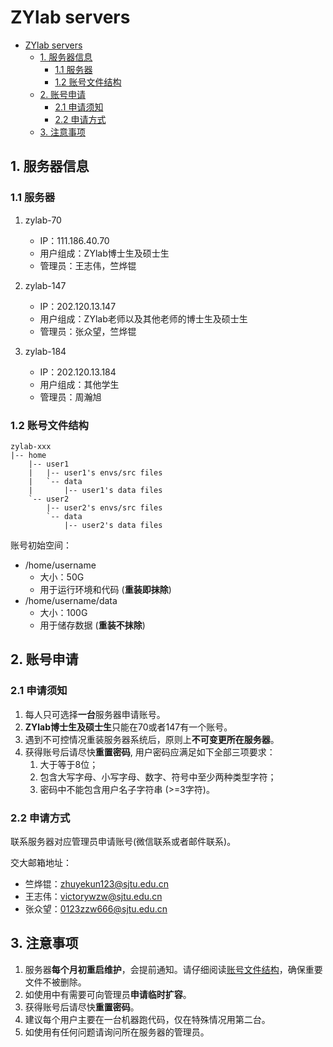 # ZYlab servers
<!-- TOC -->

- [ZYlab servers](#zylab-servers)
  - [1. 服务器信息](#1-服务器信息)
    - [1.1 服务器](#11-服务器)
    - [1.2 账号文件结构](#12-账号文件结构)
  - [2. 账号申请](#2-账号申请)
    - [2.1 申请须知](#21-申请须知)
    - [2.2 申请方式](#22-申请方式)
  - [3. 注意事项](#3-注意事项)

<!-- /TOC -->
## 1. 服务器信息

### 1.1 服务器

1. zylab-70
    - IP：111.186.40.70
    - 用户组成：ZYlab博士生及硕士生
    - 管理员：王志伟，竺烨锟

2. zylab-147
    - IP：202.120.13.147
    - 用户组成：ZYlab老师以及其他老师的博士生及硕士生
    - 管理员：张众望，竺烨锟

3. zylab-184
    - IP：202.120.13.184
    - 用户组成：其他学生
    - 管理员：周瀚旭

<!-- 4. zylab-3090
    - IP：111.186.40.79
    - 用户组成：ZYlab博士(含已直博本科生)
    - 管理员：马征老师 -->

### 1.2 账号文件结构

```
zylab-xxx
|-- home
    |-- user1
    |   |-- user1's envs/src files
    |   `-- data
    |       |-- user1's data files
    `-- user2
        |-- user2's envs/src files
        `-- data
            |-- user2's data files
```

账号初始空间：     
  - /home/username
    - 大小：50G
    - 用于运行环境和代码 (**重装即抹除**)
  - /home/username/data
    - 大小：100G
    - 用于储存数据 (**重装不抹除**)


## 2. 账号申请

### 2.1 申请须知

1. 每人只可选择**一台**服务器申请账号。
2. **ZYlab博士生及硕士生**只能在70或者147有一个账号。
3. 遇到不可控情况重装服务器系统后，原则上**不可变更所在服务器**。
4. 获得账号后请尽快**重置密码**, 用户密码应满足如下全部三项要求：
    1. 大于等于8位；
    2. 包含大写字母、小写字母、数字、符号中至少两种类型字符；
    3. 密码中不能包含用户名子字符串 (>=3字符)。

### 2.2 申请方式

联系服务器对应管理员申请账号(微信联系或者邮件联系)。

交大邮箱地址：
- 竺烨锟：zhuyekun123@sjtu.edu.cn
- 王志伟：victorywzw@sjtu.edu.cn
- 张众望：0123zzw666@sjtu.edu.cn


## 3. 注意事项

1. 服务器**每个月初重启维护**，会提前通知。请仔细阅读[账号文件结构](#12-账号文件结构)，确保重要文件不被删除。
2. 如使用中有需要可向管理员**申请临时扩容**。
3. 获得账号后请尽快**重置密码**。
4. 建议每个用户主要在一台机器跑代码，仅在特殊情况用第二台。
5. 如使用有任何问题请询问所在服务器的管理员。


